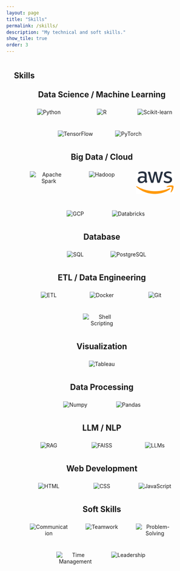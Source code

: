 ```yaml
---
layout: page
title: "Skills"
permalink: /skills/
description: "My technical and soft skills."
show_tile: true
order: 3
---
```

<div style="padding-left: 20px;">
  <h2 style="border-bottom: 2px solid white; padding-bottom: 5px; display: inline-block;">Skills</h2>
</div>

<html>
<head>
  <style>
    .skill-item {
      position: relative;
      text-align: center;
      margin: 10px;
      display: inline-block;
      width: 100px;
    }

    .skill-image {
      width: 100%;
      height: 100px;
      object-fit: contain;
      transition: transform 0.3s ease;
    }

    .skill-name {
      position: absolute;
      bottom: -20px;
      left: 50%;
      transform: translateX(-50%);
      background-color: rgba(0, 0, 0, 0.75);
      color: white;
      padding: 5px 10px;
      border-radius: 5px;
      opacity: 0;
      transition: opacity 0.3s ease;
      white-space: nowrap;
    }

    .skill-item:hover .skill-name {
      opacity: 1;
    }

    .skill-item:hover .skill-image {
      transform: scale(1.1);
    }

    .skills-group {
      display: flex;
      flex-wrap: wrap;
      gap: 20px;
      justify-content: center;
      margin-bottom: 30px;
    }

    .group-title {
      font-size: 1.5em;
      font-weight: bold;
      text-align: center;
      margin-bottom: 15px;
    }
  </style>
</head>
<body>

  <!-- Data Science / Machine Learning -->
  <div class="group-title">Data Science / Machine Learning</div>
  <div class="skills-group">
    <div class="skill-item"><img src="https://cdn.jsdelivr.net/gh/devicons/devicon/icons/python/python-original.svg" alt="Python" class="skill-image"><div class="skill-name">Python</div></div>
    <div class="skill-item"><img src="https://cdn.jsdelivr.net/gh/devicons/devicon/icons/r/r-original.svg" alt="R" class="skill-image"><div class="skill-name">R</div></div>
    <div class="skill-item"><img src="https://upload.wikimedia.org/wikipedia/commons/0/05/Scikit_learn_logo_small.svg" alt="Scikit-learn" class="skill-image"><div class="skill-name">Scikit-learn</div></div>
    <div class="skill-item"><img src="https://cdn.jsdelivr.net/gh/devicons/devicon/icons/tensorflow/tensorflow-original.svg" alt="TensorFlow" class="skill-image"><div class="skill-name">TensorFlow</div></div>
    <div class="skill-item"><img src="https://cdn.jsdelivr.net/gh/devicons/devicon/icons/pytorch/pytorch-original.svg" alt="PyTorch" class="skill-image"><div class="skill-name">PyTorch</div></div>
  </div>

  <!-- Big Data / Cloud -->
  <div class="group-title">Big Data / Cloud</div>
  <div class="skills-group">
    <div class="skill-item"><img src="https://cdn.jsdelivr.net/gh/devicons/devicon/icons/apache/apache-original.svg" alt="Apache Spark" class="skill-image"><div class="skill-name">Apache Spark</div></div>
    <div class="skill-item"><img src="https://cdn.jsdelivr.net/gh/devicons/devicon/icons/hadoop/hadoop-original.svg" alt="Hadoop" class="skill-image"><div class="skill-name">Hadoop</div></div>
    <div class="skill-item"><img src="/assets/images/aws.png" alt="AWS" class="skill-image"><div class="skill-name">AWS</div></div>
    <div class="skill-item"><img src="https://cdn.jsdelivr.net/gh/devicons/devicon/icons/googlecloud/googlecloud-original.svg" alt="GCP" class="skill-image"><div class="skill-name">GCP</div></div>
    <div class="skill-item"><img src="https://www.databricks.com/wp-content/uploads/2021/10/db-nav-logo.svg" alt="Databricks" class="skill-image"><div class="skill-name">Databricks</div></div>
  </div>

  <!-- Database -->
  <div class="group-title">Database</div>
  <div class="skills-group">
    <div class="skill-item"><img src="https://cdn.jsdelivr.net/gh/devicons/devicon/icons/mysql/mysql-original-wordmark.svg" alt="SQL" class="skill-image"><div class="skill-name">SQL</div></div>
    <div class="skill-item"><img src="https://cdn.jsdelivr.net/gh/devicons/devicon/icons/postgresql/postgresql-original.svg" alt="PostgreSQL" class="skill-image"><div class="skill-name">PostgreSQL</div></div>
  </div>

  <!-- ETL / Data Engineering -->
  <div class="group-title">ETL / Data Engineering</div>
  <div class="skills-group">
    <div class="skill-item"><img src="https://cdn-icons-png.flaticon.com/512/3078/3078986.png" alt="ETL" class="skill-image"><div class="skill-name">ETL</div></div>
    <div class="skill-item"><img src="https://cdn.jsdelivr.net/gh/devicons/devicon/icons/docker/docker-original.svg" alt="Docker" class="skill-image"><div class="skill-name">Docker</div></div>
    <div class="skill-item"><img src="https://cdn.jsdelivr.net/gh/devicons/devicon/icons/git/git-original.svg" alt="Git" class="skill-image"><div class="skill-name">Git</div></div>
    <div class="skill-item"><img src="https://cdn.jsdelivr.net/gh/devicons/devicon/icons/bash/bash-original.svg" alt="Shell Scripting" class="skill-image"><div class="skill-name">Shell Scripting</div></div>
  </div>

  <!-- Visualization -->
  <div class="group-title">Visualization</div>
  <div class="skills-group">
    <div class="skill-item"><img src="https://cdn.worldvectorlogo.com/logos/tableau-software.svg" alt="Tableau" class="skill-image"><div class="skill-name">Tableau</div></div>
  </div>

  <!-- Data Processing -->
  <div class="group-title">Data Processing</div>
  <div class="skills-group">
    <div class="skill-item"><img src="https://cdn.jsdelivr.net/gh/devicons/devicon/icons/numpy/numpy-original.svg" alt="Numpy" class="skill-image"><div class="skill-name">Numpy</div></div>
    <div class="skill-item"><img src="https://cdn.jsdelivr.net/gh/devicons/devicon/icons/pandas/pandas-original.svg" alt="Pandas" class="skill-image"><div class="skill-name">Pandas</div></div>
  </div>

  <!-- LLM / NLP -->
  <div class="group-title">LLM / NLP</div>
  <div class="skills-group">
    <div class="skill-item"><img src="https://img.icons8.com/ios-filled/50/000000/search--v1.png" alt="RAG" class="skill-image"><div class="skill-name">RAG</div></div>
    <div class="skill-item"><img src="https://img.icons8.com/ios-filled/50/000000/database.png" alt="FAISS" class="skill-image"><div class="skill-name">FAISS</div></div>
    <div class="skill-item"><img src="https://img.icons8.com/ios-filled/50/000000/robot-2.png" alt="LLMs" class="skill-image"><div class="skill-name">LLMs</div></div>
  </div>

  <!-- Web Development -->
  <div class="group-title">Web Development</div>
  <div class="skills-group">
    <div class="skill-item"><img src="https://cdn.jsdelivr.net/gh/devicons/devicon/icons/html5/html5-original.svg" alt="HTML" class="skill-image"><div class="skill-name">HTML</div></div>
    <div class="skill-item"><img src="https://cdn.jsdelivr.net/gh/devicons/devicon/icons/css3/css3-original.svg" alt="CSS" class="skill-image"><div class="skill-name">CSS</div></div>
    <div class="skill-item"><img src="https://cdn.jsdelivr.net/gh/devicons/devicon/icons/javascript/javascript-original.svg" alt="JavaScript" class="skill-image"><div class="skill-name">JavaScript</div></div>
  </div>

  <!-- Soft Skills -->
  <div class="group-title">Soft Skills</div>
  <div class="skills-group">
    <div class="skill-item">
      <img src="https://img.icons8.com/ios-filled/50/000000/communication.png" alt="Communication" class="skill-image">
      <div class="skill-name">Communication</div>
    </div>
    <div class="skill-item">
      <img src="https://img.icons8.com/ios-filled/50/000000/teamwork.png" alt="Teamwork" class="skill-image">
      <div class="skill-name">Teamwork</div>
    </div>
    <div class="skill-item">
      <img src="https://img.icons8.com/ios-filled/50/000000/light-on.png" alt="Problem-Solving" class="skill-image">
      <div class="skill-name">Problem-Solving</div>
    </div>
    <div class="skill-item">
      <img src="https://img.icons8.com/ios-filled/50/000000/time-management.png" alt="Time Management" class="skill-image">
      <div class="skill-name">Time Management</div>
    </div>
    <div class="skill-item">
      <img src="https://img.icons8.com/ios-filled/50/000000/leader.png" alt="Leadership" class="skill-image">
      <div class="skill-name">Leadership</div>
    </div>
  </div>
</body>
</html>

